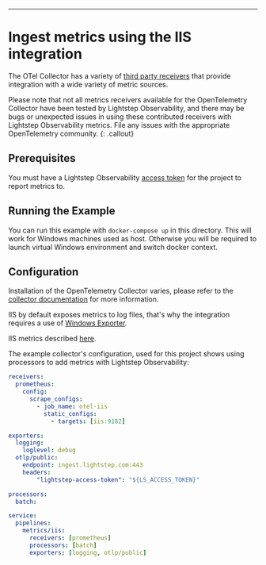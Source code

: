 ---
# Ingest metrics using the IIS integration

The OTel Collector has a variety of [third party receivers](https://github.com/open-telemetry/opentelemetry-collector-contrib/tree/master/receiver) that provide integration with a wide variety of metric sources.

Please note that not all metrics receivers available for the OpenTelemetry Collector have been tested by Lightstep Observability, and there may be bugs or unexpected issues in using these contributed receivers with Lightstep Observability metrics. File any issues with the appropriate OpenTelemetry community.
{: .callout}

## Prerequisites

You must have a Lightstep Observability [access token](/docs/create-and-manage-access-tokens) for the project to report metrics to.

## Running the Example

You can run this example with `docker-compose up` in this directory. This will work for Windows machines used as host. Otherwise you will be required to launch virtual Windows environment and switch docker context.

## Configuration

Installation of the OpenTelemetry Collector varies, please refer to the [collector documentation](https://opentelemetry.io/docs/collector/) for more information.

IIS by default exposes metrics to log files, that's why the integration requires a use of [Windows Exporter](https://github.com/prometheus-community/windows_exporter).

IIS metrics described [here](https://github.com/prometheus-community/windows_exporter/blob/master/docs/collector.iis.md#metrics).

The example collector's configuration, used for this project shows using processors to add metrics with Lightstep Observability:

``` yaml
receivers:
  prometheus:
    config:
      scrape_configs:
        - job_name: otel-iis
          static_configs:
            - targets: [iis:9182]

exporters:
  logging:
    loglevel: debug
  otlp/public:
    endpoint: ingest.lightstep.com:443
    headers:
        "lightstep-access-token": "${LS_ACCESS_TOKEN}"

processors:
  batch:

service:
  pipelines:
    metrics/iis:
      receivers: [prometheus]
      processors: [batch]
      exporters: [logging, otlp/public]
```
